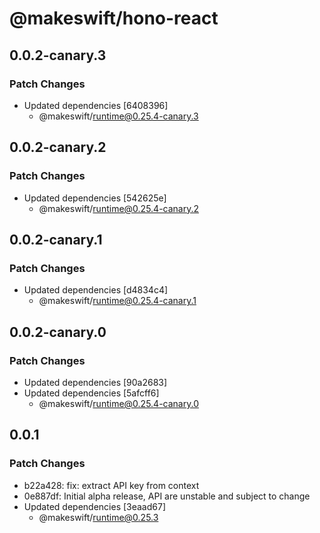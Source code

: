 # @makeswift/hono-react

## 0.0.2-canary.3

### Patch Changes

- Updated dependencies [6408396]
  - @makeswift/runtime@0.25.4-canary.3

## 0.0.2-canary.2

### Patch Changes

- Updated dependencies [542625e]
  - @makeswift/runtime@0.25.4-canary.2

## 0.0.2-canary.1

### Patch Changes

- Updated dependencies [d4834c4]
  - @makeswift/runtime@0.25.4-canary.1

## 0.0.2-canary.0

### Patch Changes

- Updated dependencies [90a2683]
- Updated dependencies [5afcff6]
  - @makeswift/runtime@0.25.4-canary.0

## 0.0.1

### Patch Changes

- b22a428: fix: extract API key from context
- 0e887df: Initial alpha release, API are unstable and subject to change
- Updated dependencies [3eaad67]
  - @makeswift/runtime@0.25.3
